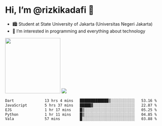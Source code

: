 # Hi, I’m @rizkikadafi 👋
- 🏙 Student at State University of Jakarta (Universitas Negeri Jakarta)
- 👀 I’m interested in programming and everything about technology
<img height="180em" src="https://github-readme-stats.vercel.app/api?username=rizkikadafi&show_icons=true&hide_border=true&&count_private=true&include_all_commits=true" />
<img src="https://github-readme-stats.vercel.app/api/top-langs/?username=rizkikadafi&show_icons=true&hide_border=true&&count_private=true&include_all_commits=true" />

<!--START_SECTION:waka-->

```txt
Dart              13 hrs 4 mins   █████████████▒░░░░░░░░░░░   53.16 %
JavaScript        5 hrs 37 mins   █████▓░░░░░░░░░░░░░░░░░░░   22.87 %
EJS               1 hr 17 mins    █▒░░░░░░░░░░░░░░░░░░░░░░░   05.25 %
Python            1 hr 11 mins    █▒░░░░░░░░░░░░░░░░░░░░░░░   04.85 %
Vala              57 mins         █░░░░░░░░░░░░░░░░░░░░░░░░   03.88 %
```

<!--END_SECTION:waka-->

<!---
rizkikadafi/rizkikadafi is a ✨ special ✨ repository because its `README.md` (this file) appears on your GitHub profile.
You can click the Preview link to take a look at your changes.
--->
